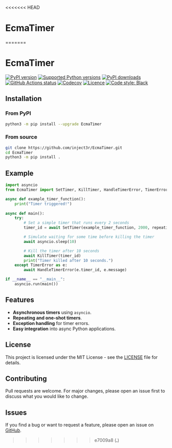 <<<<<<< HEAD
# EcmaTimer
=======
# EcmaTimer

[![PyPI version](https://img.shields.io/pypi/v/EcmaTimer.svg?logo=pypi&logoColor=FFE873)](https://pypi.org/project/EcmaTimer)
[![Supported Python versions](https://img.shields.io/pypi/pyversions/EcmaTimer.svg?logo=python&logoColor=FFE873)](https://pypi.org/project/EcmaTimer)
[![PyPI downloads](https://img.shields.io/pypi/dm/EcmaTimer.svg)](https://pypistats.org/packages/EcmaTimer)
[![GitHub Actions status](https://github.com/inject3r/EcmaTimer/workflows/Test/badge.svg)](https://github.com/inject3r/EcmaTimer/actions)
[![Codecov](https://codecov.io/gh/inject3r/EcmaTimer/branch/main/graph/badge.svg)](https://codecov.io/gh/inject3r/EcmaTimer)
[![Licence](https://img.shields.io/github/license/inject3r/EcmaTimer.svg)](COPYING.txt)
[![Code style: Black](https://img.shields.io/badge/code%20style-Black-000000.svg)](https://github.com/psf/black)

## Installation

### From PyPI

```bash
python3 -m pip install --upgrade EcmaTimer
```

### From source

```bash
git clone https://github.com/inject3r/EcmaTimer.git
cd EcmaTimer
python3 -m pip install .
```

## Example

```python
import asyncio
from EcmaTimer import SetTimer, KillTimer, HandleTimerError, TimerError

async def example_timer_function():
    print("Timer triggered!")
    
async def main():
    try:
        # Set a simple timer that runs every 2 seconds
        timer_id = await SetTimer(example_timer_function, 2000, repeating=True)

        # Simulate waiting for some time before killing the timer
        await asyncio.sleep(10)

        # Kill the timer after 10 seconds
        await KillTimer(timer_id)
        print("Timer killed after 10 seconds.")
    except TimerError as e:
        await HandleTimerError(e.timer_id, e.message)

if __name__ == "__main__":
    asyncio.run(main())
```

## Features

- **Asynchronous timers** using `asyncio`.
- **Repeating and one-shot timers**.
- **Exception handling** for timer errors.
- **Easy integration** into async Python applications.

## License

This project is licensed under the MIT License - see the [LICENSE](LICENSE) file for details.

## Contributing

Pull requests are welcome. For major changes, please open an issue first to discuss what you would like to change.

## Issues

If you find a bug or want to request a feature, please open an issue on [GitHub](https://github.com/inject3r/EcmaTimer/issues).
>>>>>>> e7009a8 (ـ)
